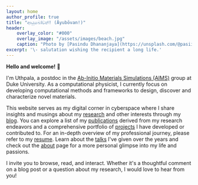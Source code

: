 ```yaml
---
layout: home
author_profile: true
title: "ආයුබෝවන්! (Āyubōvan!)"
header:
    overlay_color: "#000"
    overlay_image: "/assets/images/beach.jpg"
    caption: "Photo by [Pasindu Dhananjaya](https://unsplash.com/@pasiiijay) on [Unsplash](https://unsplash.com)"
excerpt: '\- salutation wishing the recipient a long life.'
---
```

**Hello and welcome!** 👋

I'm Uthpala, a postdoc in the [Ab-Initio Materials Simulations (AIMS)](https://aims.pratt.duke.edu) group at Duke University. As a computational physicist, I currently focus on developing computational methods and frameworks to design, discover and characterize novel materials.

This website serves as my digital corner in cyberspace where I share insights and musings about my [research](/research) and other interests through my [blog](/year-archive). You can explore a list of my [publications](/publications/) derived from my research endeavors and a comprehensive portfolio of [projects](/projects) I have developed or contributed to. For an in-depth overview of my professional journey, please refer to my [resume](/resume/). Learn about the [talks](/talks/) I've given over the years and check out the [about](/about/) page for a more personal glimpse into my life and passions.

I invite you to browse, read, and interact. Whether it's a thoughtful comment on a blog post or a question about my research, I would love to hear from you!
